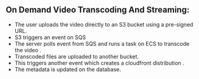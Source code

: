 

## On Demand Video Transcoding And Streaming:

 - The user uploads the video directly to an S3 bucket using a pre-signed URL.
 - S3 triggers an event on SQS
 - The server polls event from SQS and runs a task on ECS to transcode the video . 
 - Transcoded files are uploaded to another bucket.
 - This triggers another event which creates a cloudfront distribution .
 - The metadata is updated on the database.